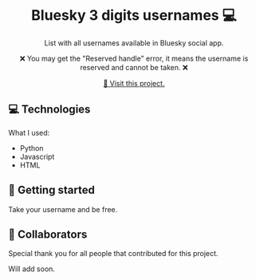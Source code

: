 
<h1 align="center" style="font-weight: bold;">Bluesky 3 digits usernames 💻</h1>

<p align="center">List with all usernames available in Bluesky social app.</p>

<p align="center">❌ You may get the "Reserved handle" error, it means the username is reserved and cannot be taken. ❌</p>

<p align="center">
<a href="https://github.com/prxtenses">📱 Visit this project.</a>
</p>

<h2 id="technologies">💻 Technologies</h2>

What I used: 
- Python
- Javascript
- HTML

<h2 id="started">🚀 Getting started</h2>

Take your username and be free.

<h2 id="colab">🤝 Collaborators</h2>

<p>Special thank you for all people that contributed for this project.

Will add soon.</p>
